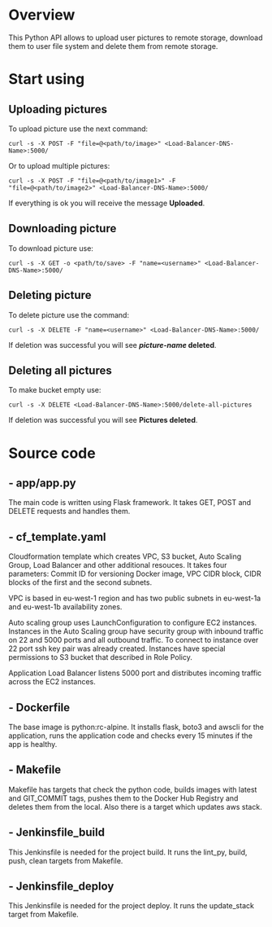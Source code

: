 
# Overview

This Python API allows to upload user pictures to remote storage, download them to user file system and delete them from remote storage.

# Start using
## Uploading pictures

To upload picture use the next command:
```
curl -s -X POST -F "file=@<path/to/image>" <Load-Balancer-DNS-Name>:5000/
```
Or to upload multiple pictures:
```
curl -s -X POST -F "file=@<path/to/image1>" -F "file=@<path/to/image2>" <Load-Balancer-DNS-Name>:5000/
```

If everything is ok you will receive the message **Uploaded**.

## Downloading picture

To download picture use:
```
curl -s -X GET -o <path/to/save> -F "name=<username>" <Load-Balancer-DNS-Name>:5000/
```

## Deleting picture

To delete picture use the command:
```
curl -s -X DELETE -F "name=<username>" <Load-Balancer-DNS-Name>:5000/
```

If deletion was successful you will see ***picture-name* deleted**.

## Deleting all pictures

To make bucket empty use:
```
curl -s -X DELETE <Load-Balancer-DNS-Name>:5000/delete-all-pictures
```

If deletion was successful you will see **Pictures deleted**.

# Source code

## - app/app.py

The main code is written using Flask framework. It takes GET, POST and DELETE requests and handles them.

## - cf_template.yaml

Cloudformation template which creates VPC, S3 bucket, Auto Scaling Group, Load Balancer and other additional resouces. It takes four parameters: Commit ID for versioning Docker image, VPC CIDR block, CIDR blocks of the first and the second subnets.

VPC is based in eu-west-1 region and has two public subnets in eu-west-1a and eu-west-1b availability zones.

Auto scaling group uses LaunchConfiguration to configure EC2 instances. Instances in the Auto Scaling group have security group with inbound traffic on 22 and 5000 ports and all outbound traffic. To connect to instance over 22 port ssh key pair was already created. Instances have special permissions to S3 bucket that described in Role Policy.

Application Load Balancer listens 5000 port and distributes incoming traffic across the EC2 instances.

## - Dockerfile

The base image is python:rc-alpine. It installs flask, boto3 and awscli for the application, runs the application code and checks every 15 minutes if the app is healthy.

## - Makefile

Makefile has targets that check the python code, builds images with latest and GIT_COMMIT tags, pushes them to the Docker Hub Registry and deletes them from the local. Also there is a target which updates aws stack.

## - Jenkinsfile_build

This Jenkinsfile is needed for the project build. It runs the lint_py, build, push, clean targets from Makefile.

## - Jenkinsfile_deploy

This Jenkinsfile is needed for the project deploy. It runs the update_stack target from Makefile.